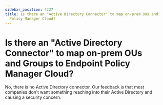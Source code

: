 ```yaml
---
sidebar_position: 4227
title: Is there an "Active Directory Connector" to map on-prem OUs and Groups to Endpoint
  Policy Manager Cloud?
---
```


# Is there an "Active Directory Connector" to map on-prem OUs and Groups to Endpoint Policy Manager Cloud?

No, there is no Active Directory connector. Our feedback is that most companies don't want something reaching into their Active Directory and causing a security concern.
